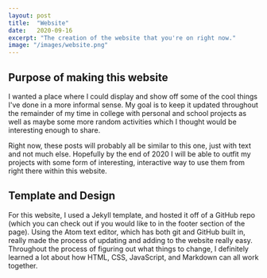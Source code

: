 ```yaml
---
layout: post
title:  "Website"
date:   2020-09-16
excerpt: "The creation of the website that you're on right now."
image: "/images/website.png"
---
```


## Purpose of making this website
I wanted a place where I could display and show off some of the cool things I've done in a more informal sense. My goal is to keep it updated throughout the remainder of my time in college with personal and school projects as well as maybe some more random activities which I thought would be interesting enough to share.

Right now, these posts will probably all be similar to this one, just with text and not much else. Hopefully by the end of 2020 I will be able to outfit my projects with some form of interesting, interactive way to use them from right there within this website.

## Template and Design
For this website, I used a Jekyll template, and hosted it off of a GitHub repo (which you can check out if you would like to in the footer section of the page). Using the Atom text editor, which has both git and GitHub built in, really made the process of updating and adding to the website really easy. Throughout the process of figuring out what things to change, I definitely learned a lot about how HTML, CSS, JavaScript, and Markdown can all work together.

